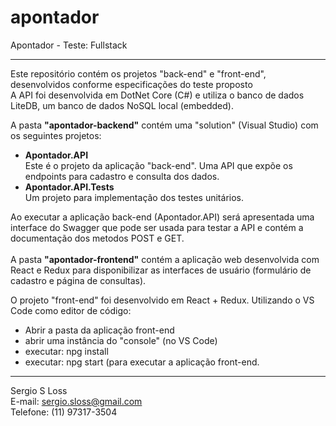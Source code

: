 # apontador
Apontador - Teste: Fullstack

---

Este repositório contém os projetos "back-end" e "front-end", desenvolvidos conforme especificações do teste proposto
<br/>A API foi desenvolvida em DotNet Core (C#) e utiliza o banco de dados LiteDB, um banco de dados NoSQL local (embedded).

A pasta **"apontador-backend"** contém uma "solution" (Visual Studio) com os seguintes projetos:<br/>
- **Apontador.API**<br/>Este é o projeto da aplicação "back-end". Uma API que expõe os endpoints para cadastro e consulta dos dados.<br/>
- **Apontador.API.Tests**<br/>Um projeto para implementação dos testes unitários.

Ao executar a aplicação back-end (Apontador.API) será apresentada uma interface do Swagger que pode ser usada para testar a API e contém a documentação dos metodos POST e GET.
<br/>
<br/>
A pasta **"apontador-frontend"** contém a aplicação web desenvolvida com React e Redux para disponibilizar as interfaces de usuário (formulário de cadastro e página de consultas).

O projeto "front-end" foi desenvolvido em React + Redux.
Utilizando o VS Code como editor de código:
- Abrir a pasta da aplicação front-end
- abrir uma instância do "console" (no VS Code)
- executar: npg install
- executar: npg start (para executar a aplicação front-end.

---

Sergio S Loss<br/>
E-mail: sergio.sloss@gmail.com<br/>
Telefone: (11) 97317-3504<br/>



